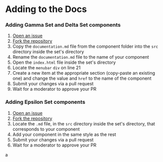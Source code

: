 # Adding to the Docs

### Adding Gamma Set and Delta Set components

1. [Open an issue](https://github.com/theta-tools/main-repository/issues/new/choose)
2. [Fork the repository](https://github.com/theta-tools/main-repository/fork)
3. Copy the `documentation.md` file from the component folder into the `src` directory inside the set's directory
4. Rename the `documentation.md` file to the name of your component
5. Open the `index.html` file inside the set's directory
6. Locate the `menubar` `div` on line 21
7. Create a new item at the appropriate section (copy-paste an existing one) and change the value and `href` to the name of the component
8. Submit your changes via a pull request
9. Wait for a moderator to approve your PR 

### Adding Epsilon Set components

1. [Open an issue](https://github.com/theta-tools/main-repository/issues/new/choose)
2. [Fork the repository](https://github.com/theta-tools/main-repository/fork)
4. Locate the `.md` file, in the `src` directory inside the set's directory, that corresponds to your component
5. Add your component in the same style as the rest
6. Submit your changes via a pull request
7. Wait for a moderator to approve your PR 

<div class="bg-blue-400">a</div>